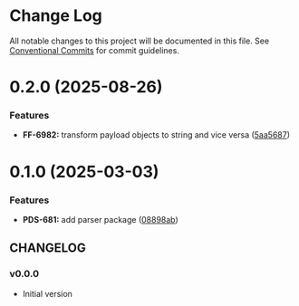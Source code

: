 # Change Log

All notable changes to this project will be documented in this file.
See [Conventional Commits](https://conventionalcommits.org) for commit guidelines.

# 0.2.0 (2025-08-26)


### Features

* **FF-6982:** transform payload objects to string and vice versa ([5aa5687](https://github.com/cloud-ru-tech/frontend-tools/commit/5aa56874c7f9f9a95c1034b4a54c92d4ab0ae0f6))





# 0.1.0 (2025-03-03)


### Features

* **PDS-681:** add parser package ([08898ab](https://github.com/cloud-ru-tech/frontend-tools/commit/08898ab1997475cb32bf136fb52891cf55aa9fe1))





## CHANGELOG

### v0.0.0

- Initial version
